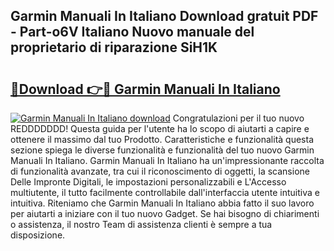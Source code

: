 ## Garmin Manuali In Italiano Download gratuit PDF - Part-o6V Italiano Nuovo manuale del proprietario di riparazione SiH1K

# <h2><a href="http://df9zuml.blite.top/?on=Garmin+Manuali+In+Italiano">🔗Download 👉🔴 Garmin Manuali In Italiano</a></h2>

[![Garmin Manuali In Italiano download](https://i.imgur.com/lujVjoI.png)](http://df9zuml.blite.top/?on=Garmin+Manuali+In+Italiano)
Congratulazioni per il tuo nuovo REDDDDDDD! Questa guida per l'utente ha lo scopo di aiutarti a capire e ottenere il massimo dal tuo Prodotto. Caratteristiche e funzionalità questa sezione spiega le diverse funzionalità e funzionalità del tuo nuovo Garmin Manuali In Italiano. Garmin Manuali In Italiano ha un'impressionante raccolta di funzionalità avanzate, tra cui il riconoscimento di oggetti, la scansione Delle Impronte Digitali, le impostazioni personalizzabili e L'Accesso multiutente, il tutto facilmente controllabile dall'interfaccia utente intuitiva e intuitiva. Riteniamo che Garmin Manuali In Italiano abbia fatto il suo lavoro per aiutarti a iniziare con il tuo nuovo Gadget. Se hai bisogno di chiarimenti o assistenza, il nostro Team di assistenza clienti è sempre a tua disposizione.
